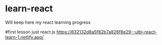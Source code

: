 # learn-react

Will keep here my react learning progress

#first lesson just react.js
https://632132d8a5f82b7a826f8e29--ulbi-react-learn-1.netlify.app/
